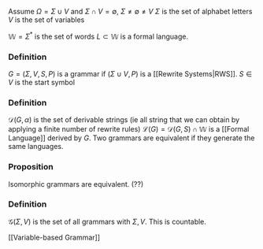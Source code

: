 Assume $\Omega=\Sigma \cup V$ and $\Sigma\cap V=\emptyset$, $\Sigma \neq \emptyset \neq V$
$\Sigma$ is the set of alphabet letters
$V$ is the set of variables

$\mathbb{W}=\Sigma ^{*}$ is the set of words
$L\subset \mathbb{W}$ is a formal language.
### Definition
$G=(\Sigma,V,S,P)$ is a grammar if $(\Sigma\cup V,P)$ is a [[Rewrite Systems|RWS]].
$S\in V$ is the start symbol

### Definition
$\mathcal{D}(G,\alpha)$ is the set of derivable strings (ie all string that we can obtain by applying a finite number of rewrite rules)
$\mathcal{L}(G)=\mathcal{D}(G,S)\cap \mathbb{W}$ is a [[Formal Language]] derived by $G$.
Two grammars are equivalent if they generate the same languages.

### Proposition
Isomorphic grammars are equivalent. (??)

### Definition
$\mathcal{G}(\Sigma,V)$ is the set of all grammars with $\Sigma,V$. This is countable.


[[Variable-based Grammar]]
